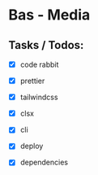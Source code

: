 # Bas - Media

## Tasks / Todos:

- [x] code rabbit
- [x] prettier
- [x] tailwindcss
- [x] clsx
- [x] cli
- [x] deploy

- [x] dependencies
